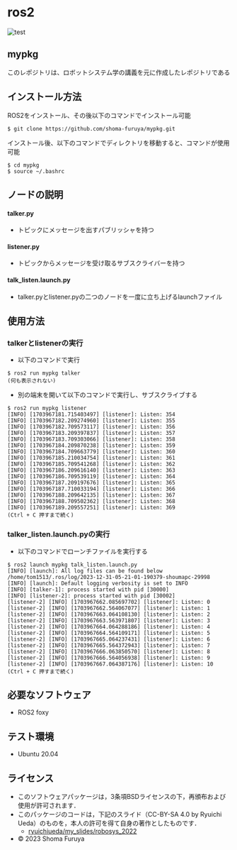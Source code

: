 # ros2 
![test](https://github.com/shoma-furuya/robosys2023/actions/workflows/test.yml/badge.svg)


## mypkg
このレポジトリは、ロボットシステム学の講義を元に作成したレポジトリである


## インストール方法
ROS2をインストール、その後以下のコマンドでインストール可能
```
$ git clone https://github.com/shoma-furuya/mypkg.git
```
インストール後、以下のコマンドでディレクトリを移動すると、コマンドが使用可能
```
$ cd mypkg
$ source ~/.bashrc
```


## ノードの説明
#### talker.py
* トピックにメッセージを出すパブリッシャを持つ
#### listener.py
* トピックからメッセージを受け取るサブスクライバーを持つ
#### talk_listen.launch.py
* talker.pyとlistener.pyの二つのノードを一度に立ち上げるlaunchファイル

## 使用方法
### talkerとlistenerの実行
* 以下のコマンドで実行
```
$ ros2 run mypkg talker
(何も表示されない)
```
* 別の端末を開いて以下のコマンドで実行し、サブスクライブする
```
$ ros2 run mypkg listener
[INFO] [1703967181.715403497] [listener]: Listen: 354
[INFO] [1703967182.209274960] [listener]: Listen: 355
[INFO] [1703967182.709573117] [listener]: Listen: 356
[INFO] [1703967183.209397837] [listener]: Listen: 357
[INFO] [1703967183.709303066] [listener]: Listen: 358
[INFO] [1703967184.209870238] [listener]: Listen: 359
[INFO] [1703967184.709663779] [listener]: Listen: 360
[INFO] [1703967185.210034754] [listener]: Listen: 361
[INFO] [1703967185.709541268] [listener]: Listen: 362
[INFO] [1703967186.209616140] [listener]: Listen: 363
[INFO] [1703967186.709539119] [listener]: Listen: 364
[INFO] [1703967187.209197676] [listener]: Listen: 365
[INFO] [1703967187.710033194] [listener]: Listen: 366
[INFO] [1703967188.209642135] [listener]: Listen: 367
[INFO] [1703967188.709502362] [listener]: Listen: 368
[INFO] [1703967189.209557251] [listener]: Listen: 369
(Ctrl + C 押すまで続く)
```

### talker_listen.launch.pyの実行
* 以下のコマンドでローンチファイルを実行する
```
$ ros2 launch mypkg talk_listen.launch.py
[INFO] [launch]: All log files can be found below /home/tom1513/.ros/log/2023-12-31-05-21-01-190379-shoumapc-29998
[INFO] [launch]: Default logging verbosity is set to INFO
[INFO] [talker-1]: process started with pid [30000]
[INFO] [listener-2]: process started with pid [30002]
[listener-2] [INFO] [1703967662.085697702] [listener]: Listen: 0
[listener-2] [INFO] [1703967662.564067077] [listener]: Listen: 1
[listener-2] [INFO] [1703967663.064108130] [listener]: Listen: 2
[listener-2] [INFO] [1703967663.563971807] [listener]: Listen: 3
[listener-2] [INFO] [1703967664.064288186] [listener]: Listen: 4
[listener-2] [INFO] [1703967664.564109171] [listener]: Listen: 5
[listener-2] [INFO] [1703967665.064237431] [listener]: Listen: 6
[listener-2] [INFO] [1703967665.564372943] [listener]: Listen: 7
[listener-2] [INFO] [1703967666.063850570] [listener]: Listen: 8
[listener-2] [INFO] [1703967666.564056938] [listener]: Listen: 9
[listener-2] [INFO] [1703967667.064387176] [listener]: Listen: 10
(Ctrl + C 押すまで続く)

```

## 必要なソフトウェア
* ROS2 foxy


## テスト環境
* Ubuntu 20.04


## ライセンス
* このソフトウェアパッケージは，3条項BSDライセンスの下，再頒布および使用が許可されます．
* このパッケージのコードは，下記のスライド（CC-BY-SA 4.0 by Ryuichi Ueda）のものを，本人の許可を得て自身の著作としたものです．
    * [ryuichiueda/my_slides/robosys_2022](https://github.com/ryuichiueda/my_slides/tree/master/robosys_2022)
* © 2023 Shoma Furuya
